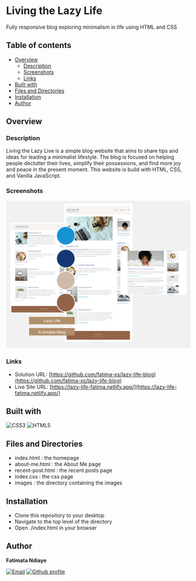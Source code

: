 # Living the Lazy Life
Fully responsive blog exploring minimalism in life using HTML and CSS

## Table of contents
- [Overview](#overview)
  - [Description](#description)
  - [Screenshots](#screenshots)
  - [Links](#links)
- [Built with](#built-with)
- [Files and Directories](#files-and-directories)
- [Installation](#installation)
- [Author](#author)

## Overview

### Description
Living the Lazy Live is a simple blog website that aims to share tips and ideas for leading a minimalist lifestyle. The blog is focused on helping people declutter their lives, simplify their possessions, and find more joy and peace in the present moment. This website is build with HTML, CSS, and Vanilla JavaScript.

### Screenshots
![Screenshots](./images/screenshot.png)

### Links

- Solution URL: [https://github.com/fatima-xs/lazy-life-blog](https://github.com/fatima-xs/lazy-life-blog)
- Live Site URL: [https://lazy-life-fatima.netlify.app/](https://lazy-life-fatima.netlify.app/)

## Built with

![CSS3](https://img.shields.io/badge/css3-%231572B6.svg?style=flat&logo=css3&logoColor=white) 
![HTML5](https://img.shields.io/badge/html5-%23E34F26.svg?style=flat&logo=html5&logoColor=white) 

## Files and Directories
- index.html : the homepage
- about-me.html : the About Me page
- recent-post.html : the recent posts page
- index.css : the css page
- images : the directory containing the images

## Installation
- Clone this repository to your desktop
- Navigate to the top level of the directory
- Open ./index.html in your browser

## Author
**Fatimata Ndiaye**

[![Email](https://img.shields.io/badge/-Gmail-c14438?style=flat&logo=Gmail&logoColor=white)](mailto:fatimanndiaye@gmail.com)
[![Github profile](https://img.shields.io/badge/-Github-343a40?style=flat&logo=github&logoColor=white)](https://github.com/fatima-xs)





